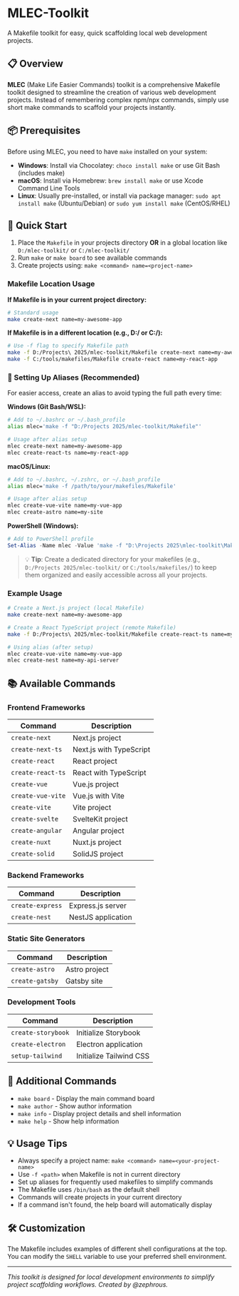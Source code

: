 # MLEC-Toolkit

A Makefile toolkit for easy, quick scaffolding local web development projects.

## 📋 Overview

**MLEC** (Make Life Easier Commands) toolkit is a comprehensive Makefile toolkit designed to streamline the creation of various web development projects. Instead of remembering complex npm/npx commands, simply use short make commands to scaffold your projects instantly.

## 📦 Prerequisites

Before using MLEC, you need to have `make` installed on your system:

- **Windows**: Install via Chocolatey: `choco install make` or use Git Bash (includes make)
- **macOS**: Install via Homebrew: `brew install make` or use Xcode Command Line Tools
- **Linux**: Usually pre-installed, or install via package manager: `sudo apt install make` (Ubuntu/Debian) or `sudo yum install make` (CentOS/RHEL)

## 🚀 Quick Start

1. Place the `Makefile` in your projects directory **OR** in a global location like `D:/mlec-toolkit/` or `C:/mlec-toolkit/`
2. Run `make` or `make board` to see available commands
3. Create projects using: `make <command> name=<project-name>`

### Makefile Location Usage

**If Makefile is in your current project directory:**

```bash
# Standard usage
make create-next name=my-awesome-app
```

**If Makefile is in a different location (e.g., D:/ or C:/):**

```bash
# Use -f flag to specify Makefile path
make -f D:/Projects\ 2025/mlec-toolkit/Makefile create-next name=my-awesome-app
make -f C:/tools/makefiles/Makefile create-react name=my-react-app
```

### 🔗 Setting Up Aliases (Recommended)

For easier access, create an alias to avoid typing the full path every time:

**Windows (Git Bash/WSL):**

```bash
# Add to ~/.bashrc or ~/.bash_profile
alias mlec='make -f "D:/Projects 2025/mlec-toolkit/Makefile"'

# Usage after alias setup
mlec create-next name=my-awesome-app
mlec create-react-ts name=my-react-app
```

**macOS/Linux:**

```bash
# Add to ~/.bashrc, ~/.zshrc, or ~/.bash_profile
alias mlec='make -f /path/to/your/makefiles/Makefile'

# Usage after alias setup
mlec create-vue-vite name=my-vue-app
mlec create-astro name=my-site
```

**PowerShell (Windows):**

```powershell
# Add to PowerShell profile
Set-Alias -Name mlec -Value 'make -f "D:\Projects 2025\mlec-toolkit\Makefile"'
```

> 💡 **Tip**: Create a dedicated directory for your makefiles (e.g., `D:/Projects 2025/mlec-toolkit/` or `C:/tools/makefiles/`) to keep them organized and easily accessible across all your projects.

### Example Usage

```bash
# Create a Next.js project (local Makefile)
make create-next name=my-awesome-app

# Create a React TypeScript project (remote Makefile)
make -f D:/Projects\ 2025/mlec-toolkit/Makefile create-react-ts name=my-react-app

# Using alias (after setup)
mlec create-vue-vite name=my-vue-app
mlec create-nest name=my-api-server
```

## 📚 Available Commands

### Frontend Frameworks

| Command | Description |
|---------|-------------|
| `create-next` | Next.js project |
| `create-next-ts` | Next.js with TypeScript |
| `create-react` | React project |
| `create-react-ts` | React with TypeScript |
| `create-vue` | Vue.js project |
| `create-vue-vite` | Vue.js with Vite |
| `create-vite` | Vite project |
| `create-svelte` | SvelteKit project |
| `create-angular` | Angular project |
| `create-nuxt` | Nuxt.js project |
| `create-solid` | SolidJS project |

### Backend Frameworks

| Command | Description |
|---------|-------------|
| `create-express` | Express.js server |
| `create-nest` | NestJS application |

### Static Site Generators

| Command | Description |
|---------|-------------|
| `create-astro` | Astro project |
| `create-gatsby` | Gatsby site |

### Development Tools

| Command | Description |
|---------|-------------|
| `create-storybook` | Initialize Storybook |
| `create-electron` | Electron application |
| `setup-tailwind` | Initialize Tailwind CSS |

## 🔧 Additional Commands

- `make board` - Display the main command board
- `make author` - Show author information
- `make info` - Display project details and shell information
- `make help` - Show help information

## 💡 Usage Tips

- Always specify a project name: `make <command> name=<your-project-name>`
- Use `-f <path>` when Makefile is not in current directory
- Set up aliases for frequently used makefiles to simplify commands
- The Makefile uses `/bin/bash` as the default shell
- Commands will create projects in your current directory
- If a command isn't found, the help board will automatically display

## 🛠️ Customization

The Makefile includes examples of different shell configurations at the top. You can modify the `SHELL` variable to use your preferred shell environment.

---

*This toolkit is designed for local development environments to simplify project scaffolding workflows. Created by @zephrous.*
